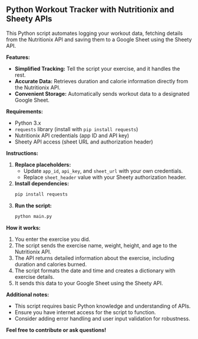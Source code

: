 ## Python Workout Tracker with Nutritionix and Sheety APIs

This Python script automates logging your workout data, fetching details from the Nutritionix API and saving them to a Google Sheet using the Sheety API.

**Features:**

* **Simplified Tracking:** Tell the script your exercise, and it handles the rest.
* **Accurate Data:** Retrieves duration and calorie information directly from the Nutritionix API.
* **Convenient Storage:** Automatically sends workout data to a designated Google Sheet.

**Requirements:**

* Python 3.x
* `requests` library (install with `pip install requests`)
* Nutritionix API credentials (app ID and API key)
* Sheety API access (sheet URL and authorization header)

**Instructions:**

1. **Replace placeholders:**
    * Update `app_id`, `api_key`, and `sheet_url` with your own credentials.
    * Replace `sheet_header` value with your Sheety authorization header.
2. **Install dependencies:**
    ```bash
    pip install requests
    ```
3. **Run the script:**
    ```bash
    python main.py
    ```

**How it works:**

1. You enter the exercise you did.
2. The script sends the exercise name, weight, height, and age to the Nutritionix API.
3. The API returns detailed information about the exercise, including duration and calories burned.
4. The script formats the date and time and creates a dictionary with exercise details.
5. It sends this data to your Google Sheet using the Sheety API.

**Additional notes:**

* This script requires basic Python knowledge and understanding of APIs.
* Ensure you have internet access for the script to function.
* Consider adding error handling and user input validation for robustness.

**Feel free to contribute or ask questions!**
